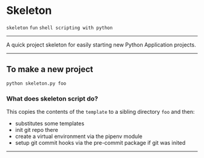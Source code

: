 # Skeleton

`skeleton` `fun` `shell scripting with python`

---
A quick project skeleton for easily starting new Python Application projects.

---
## To make a new project
```
python skeleton.py foo
```

### What does skeleton script do?
This copies the contents of the `template` to a sibling directory `foo` and then:
- substitutes some templates
- init git repo there
- create a virtual environment via the pipenv module
- setup git commit hooks via the pre-commit package if git was inited
---
